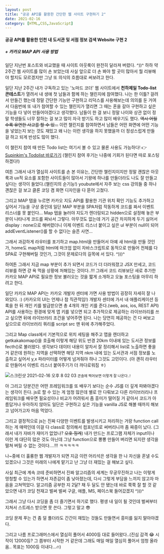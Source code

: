 ```yaml
---
layout: post
title: "공공 API를 활용한 간단한 웹 사이트 구현하기 2"
date: 2021-02-16
category: [HTML,CSS,JavaScript]
---
```



<h4>공공 API를 활용한 인천 내 도서관 및 서점 정보 검색 Website 구현 2</h4><h5> + 카카오 MAP API 사용 방법</h5>

일단 지난번 포스트와 비교했을 때 사이트 아웃룩이 완전히 달라져 버렸다. ^))^ 하하 약 2주간 웹 사이트를 많이 손 보았는데 사실 앞으로 더 손 봐야 할 곳이 많아서 뭘 리뷰해야 할지도 모르겠지만
그냥 또 의식의 흐름대로 써보려고 한다.

일단 지난 2주간 내가 구독하고 있는 '노마드 코더' 웹 사이트에서 <b>천하제일 Todo-list 콘테스트</b>가 열려서 내 생애 첫 남들과 함께 하는 챌린지에 참여했다. 나는 한 이틀? 걸려서 만들긴 했는데
정말 간단한 기능만 구현하고 리덕스를 사용해보는데 의의를 둔 거여서 다음번에 또 내가 참여할 수 있는 챌린지가 열리면 그 때는 혼을 갈아 구현하고 싶은 기능을 다 넣어 만들어야겠다고 생각했다. 
남들이 한 걸 보니 정말 나이와 상관 없이 정말 학생들도 너무 잘하는 걸 보고 많이 자극 받기도 하고 많이 배우기도 했다. <s>역시 어릴수록 유연한 사고를 할 수 있...</s> 
이런 챌린지를 참여하면서 남들은 어떤 화면에 어떤 기능을 넣었는지 보는 것도 재밌고 왜 나는 이런 생각을 하지 못했을까 더 정성스럽게 만들 걸 하고 되게 반성도 많이 했다.

이 챌린지 참여 때 만든 Todo list는 여기서 볼 수 있고 물론 사용도 가능하다! 👉  [Supinkim's Todolist 바로가기](https://supinkim.github.io/maketodolist_2021)
(챌린지 참여 후기는 나중에 기회가 된다면 따로 포스팅 하겠다!)

여튼 그래서 내가 열심히 사이트를 손 본 이유는, 간단한 챌린지이지만 정말 괜찮은 아웃룩과 ux적 요소를 포함한 사이트들이 많아서 기왕에 하나를 만들더라도 나도 잘 만들고 싶다는 생각이 들었다.(챌린지의 순기능!)
youbute에서 자주 보는 css 강의들 중 하나 괜찮은 걸 보고 클론 코딩 겸 화면 디자인을 다 뜯어 고쳤다. 

그리고 MAP 탭을 누르면 카카오 지도 API를 활용한 기관 위치 확인 기능도 추가하고 싶어서 기능을 구상 중인데 일단 MAP 부분을 SPA처럼 작동하게 코드를 짜서 이벤트 리스너를 못 붙인다...
Map 탭을 눌러야 지도가 렌더링되고 hidden으로 설정해 놓은 부분이 나타나게 코드를 짜놔서 그렇다. 아무것도 없는데 거기 공간 차지하게 두기 싫어서 display : none으로 해버렸더니 이제 이벤트 리스너 붙이고 싶은
ul 부분이 null이 되어 addEventListener()를 할 수 없다는 슬픈 사연...

그래서 과감하게 라우터를 포기하고 map.html을 만들어서 아예 새 html을 만들 것인가, home도 map처럼 html에 마크업 없이 자바스크립트로 동적으로 만들어 전체를 다 SPA로 구현해버릴 것인가,
그것이 문제로다의 길목에 서 있다. ^)))^

하여튼 그래서 지금 map 부분이 추가 되면서 코드가 더 더러워졌고 JSX 만세고, 코드 리뷰를 하면 걍 욕 먹을 상황에 처해있는 것이다..!!!
그래서 코드 리뷰보단 새로 추가한 카카오 MAP API로 필요한 정보 불러오는 것을 짧게 소개하고 오늘 포스팅을 마무리 하려고 한다. 

일단 카카오 MAP API는 카카오 개발자 센터에 가면 사용 방법이 굉장히 자세히 잘 나와있다. :) (카카오의 UI는 언제나 참 직관적임!)
개발자 센터에 가서 내 애플리케이션 등록을 한 뒤 개인 키를 발급받으면 총 4개의 개인 키를 준다.(web, aos, ios, REST API)
API를 사용하는 환경에 맞게 앱 키를 넣으면 되고 추가적으로 제공하는 라이브러리를 쓰고 싶으면 뒤에 라이브러리 조건을 넣어주면 된다. 나는 당연히 제공하는 건 다 써보고 싶으므로 라이브러리 쿼리를 script src 맨 뒤에 추가해주었다.

<script src="https://gist.github.com/SUPINKIM/6abfeaeee9c6b6358a41260134f0de5a.js"></script>

그리고 Map class에서 기본적으로 위치 세팅을 해주고 맵을 렌더하고 getkakakomap()을 호출해 이렇게 해당 위도 반경 20km 이내에 있는 도서관 정보를 fecth()로 불러왔다. 생각보다 데이터 내용이 알차서
잘 정리해서 list로 노출하면 좋을 거 같은데 원하는 지역을 선택하면 해당 지역 nkm 내에 있는 도서관과 서점 정보를 노출하고 싶어서 y,x 파라미터를 어떻게 넘겨줘야 하나 그것도 고민이다. (아 괜히 라우터로 만들어서 
이벤트 리스너 붙여주기가 더 까다로워짐 ㅎ) 

![스크린샷 2021-02-16 오후 8 02 03](https://user-images.githubusercontent.com/49034615/108054417-f6e98500-7091-11eb-8ff0-8a87db998bd1.png)
<small>콘솔에 찍어보면 이렇게 잘 나온다..!</small>

아 그리고 당분간은 어떤 프레임워크를 또 배우기 보다는 순수 JS를 더 깊게 파봐야겠다는 생각이 든다. js로 할 수 있는 게 엄청 많은데 별로 안 다뤄보고 다른 라이브러리나 프레임워크를 배우면 
필요성이나 비교가 어려워서 좀 흥미가 떨어질 거 같아서 코드가 아름답거나 우아하지 않아도 일단은 구현하고 싶은 기능을 vanilla JS로 해볼 때까지 해보고 넘어가고자 마음 먹었다.

그리고 결정적으로 js는 진짜 다양한 이벤트를 발생시키고 처리하는 거랑 function call 하는 게 매력인데 이걸 다 class로 정의해서 컴포넌트로 써버리니까 좀 짜증이 났다. 
(그래서 내가 자바가 재미가 없었나? <s>오호 핑계</s>) 내가 만드는 프로그램 자체가 input이나 이런 게 대단히 많은 것도 아닌데 그냥 function으로 뽕뽕 만들어 버리면 되지란 생각을 떨쳐 버릴 수 없는 것이다....!!! ㅋㅋㅋㅋㅋ

나~중에 더 훌륭한 웹 개발자가 되면 지금 이런 어리석은 생각을 한 나 자신을 혼낼 수도 있겠으나 그것은 미래의 나에게 맡기고 난 그냥 더 재밌는 걸 해보고 싶다. 

사실 최근에 계속 코테 준비하면서 진짜 알고리즘의 세계는 무궁무진하고 나는 이렇게 멍청할 수 있는가 하면서 자존감이 좀 낮아졌는데, 다시 그렇게 부담을 느끼지 않고자 마음을 고쳐먹었다. 알고리즘 공부한 지 2달?
채 두 달도 안 됐는데 바로 쭉쭉 잘 할 것 같았으면 내가 코딩 천재고 벌써 벌써 구글, 애플, MS, 페이스북 들어갔겠지 ^)))^

그래서 그냥 다시 코딩을 좀 더 즐기면서 하기로 했다. 평생 내 일이 될 것인데 벌써부터 지쳐서 스트레스 받으면 못 쓴다. 그렇고 말고 😎

코딩 문제 푸는 건 좀 덜 풀더라도 간간이 재밌는 것들도 만들면서 흥미를 잃지 말아야겠다. 

그리고 나름 프로그래머스에서 열심히 풀어서 4000등 대로 들어왔다..(진심 감격 😂 시작이 12000등? 그 쯤부터 시작한 거 같은데 그래도 매일 매일 열심히 풀어서 엄청 올라옴.. 목표는 1000등 이내다...🔥)

